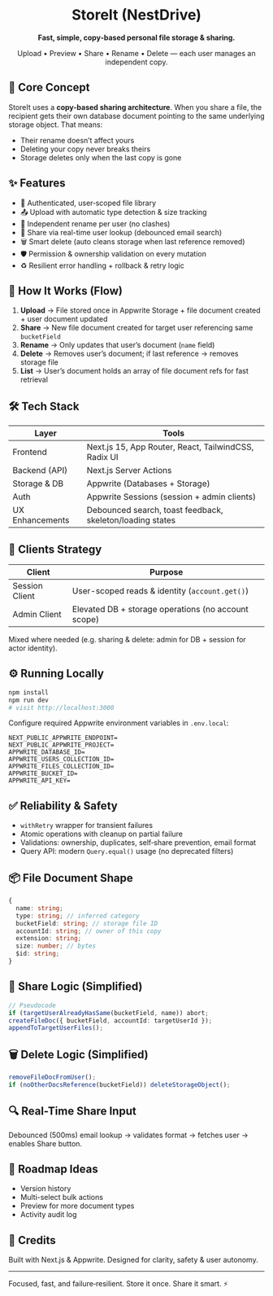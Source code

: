 <div align="center">
<h1>StoreIt (NestDrive)</h1>
<p><strong>Fast, simple, copy‑based personal file storage & sharing.</strong></p>
<p>Upload • Preview • Share • Rename • Delete — each user manages an independent copy.</p>
</div>

## 🚀 Core Concept

StoreIt uses a <strong>copy-based sharing architecture</strong>. When you share a file, the recipient gets their own database document pointing to the same underlying storage object. That means:

- Their rename doesn’t affect yours
- Deleting your copy never breaks theirs
- Storage deletes only when the last copy is gone

## ✨ Features

- 🔐 Authenticated, user‑scoped file library
- 📤 Upload with automatic type detection & size tracking
- 🧬 Independent rename per user (no clashes)
- 🤝 Share via real-time user lookup (debounced email search)
- 🗑️ Smart delete (auto cleans storage when last reference removed)
- 🛡️ Permission & ownership validation on every mutation
- ♻️ Resilient error handling + rollback & retry logic

## 🧩 How It Works (Flow)

1. **Upload** → File stored once in Appwrite Storage + file document created + user document updated
2. **Share** → New file document created for target user referencing same `bucketField`
3. **Rename** → Only updates that user’s document (`name` field)
4. **Delete** → Removes user’s document; if last reference → removes storage file
5. **List** → User’s document holds an array of file document refs for fast retrieval

## 🛠️ Tech Stack

| Layer           | Tools                                                     |
| --------------- | --------------------------------------------------------- |
| Frontend        | Next.js 15, App Router, React, TailwindCSS, Radix UI      |
| Backend (API)   | Next.js Server Actions                                    |
| Storage & DB    | Appwrite (Databases + Storage)                            |
| Auth            | Appwrite Sessions (session + admin clients)               |
| UX Enhancements | Debounced search, toast feedback, skeleton/loading states |

## 🔄 Clients Strategy

| Client         | Purpose                                             |
| -------------- | --------------------------------------------------- |
| Session Client | User-scoped reads & identity (`account.get()`)      |
| Admin Client   | Elevated DB + storage operations (no account scope) |

Mixed where needed (e.g. sharing & delete: admin for DB + session for actor identity).

## ⚙️ Running Locally

```bash
npm install
npm run dev
# visit http://localhost:3000
```

Configure required Appwrite environment variables in `.env.local`:

```
NEXT_PUBLIC_APPWRITE_ENDPOINT=
NEXT_PUBLIC_APPWRITE_PROJECT=
APPWRITE_DATABASE_ID=
APPWRITE_USERS_COLLECTION_ID=
APPWRITE_FILES_COLLECTION_ID=
APPWRITE_BUCKET_ID=
APPWRITE_API_KEY=
```

## ✅ Reliability & Safety

- `withRetry` wrapper for transient failures
- Atomic operations with cleanup on partial failure
- Validations: ownership, duplicates, self‑share prevention, email format
- Query API: modern `Query.equal()` usage (no deprecated filters)

## 📦 File Document Shape

```ts
{
  name: string;
  type: string; // inferred category
  bucketField: string; // storage file ID
  accountId: string; // owner of this copy
  extension: string;
  size: number; // bytes
  $id: string;
}
```

## 🧪 Share Logic (Simplified)

```ts
// Pseudocode
if (targetUserAlreadyHasSame(bucketField, name)) abort;
createFileDoc({ bucketField, accountId: targetUserId });
appendToTargetUserFiles();
```

## 🗑️ Delete Logic (Simplified)

```ts
removeFileDocFromUser();
if (noOtherDocsReference(bucketField)) deleteStorageObject();
```

## 🔍 Real-Time Share Input

Debounced (500ms) email lookup → validates format → fetches user → enables Share button.

## 🧭 Roadmap Ideas

- Version history
- Multi-select bulk actions
- Preview for more document types
- Activity audit log

## 🙌 Credits

Built with Next.js & Appwrite. Designed for clarity, safety & user autonomy.

---

Focused, fast, and failure‑resilient. Store it once. Share it smart. ⚡
